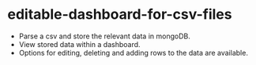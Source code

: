 # editable-dashboard-for-csv-files
- Parse  a csv and store the relevant data in mongoDB. 
- View stored data within a dashboard.
- Options for editing, deleting and adding rows to the data are available.

